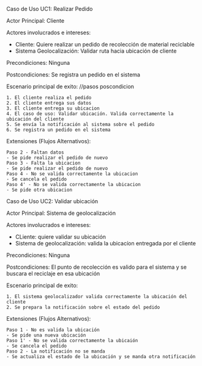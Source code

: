 Caso de Uso UC1: Realizar Pedido

Actor Principal: Cliente

Actores involucrados e intereses:
- Cliente: Quiere realizar un pedido de recolección de material reciclable
- Sistema Geolocalización: Validar ruta hacia ubicación de cliente

Precondiciones: Ninguna

Postcondiciones: Se registra un pedido en el sistema

Escenario principal de exito: //pasos poscondicion

    1. El cliente realiza el pedido 
    2. El cliente entrega sus datos
    3. El cliente entrega su ubicacion
    4. El caso de uso: Validar ubicación. Valida correctamente la ubicación del cliente
    5. Se envía la notificación al sistema sobre el pedido
    6. Se registra un pedido en el sistema

Extensiones (Flujos Alternativos):

    Paso 2 - Faltan datos
    - Se pide realizar el pedido de nuevo
    Paso 3 - Falta la ubicacion
    - Se pide realizar el pedido de nuevo
    Paso 4 - No se valida correctamente la ubicacion
    - Se cancela el pedido
    Paso 4' - No se valida correctamente la ubicacion
    - Se pide otra ubicacion
 

Caso de Uso UC2: Validar ubicación

Actor Principal: Sistema de geolocalización

Actores involucrados e intereses:
- CLiente: quiere validar su ubicación 
- Sistema de geolocalización: valida la ubicacíon entregada por el cliente

Precondiciones: Ninguna

Postcondiciones: El punto de recolección es valido para el sistema y se buscara el reciclaje en esa ubicación

Escenario principal de exito:

    1. El sistema geolocalizador valida correctamente la ubicación del cliente
    2. Se prepara la notificación sobre el estado del pedido

Extensiones (Flujos Alternativos):

    Paso 1 - No es valida la ubicación
    - Se pide una nueva ubicación
    Paso 1' - No se valida correctamente la ubicaión
    - Se cancela el pedido
    Paso 2 - La notificación no se manda
    - Se actualiza el estado de la ubicación y se manda otra notificación

